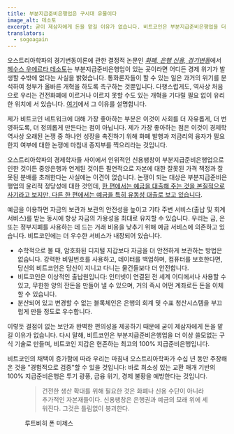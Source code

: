 ```yaml
---
title: 부분지급준비은행업은 구시대 유물이다
image_alt: 데소토
excerpt: 굳이 제삼자에게 돈을 맡길 이유가 없습니다. 비트코인은 부분지급준비은행업을 더 이상 쓸모없는 구식 기술로 만들며.
translators:
  - sogoagain
---
```


오스트리아학파의 경기변동이론에 관한 결정적 논문인 [_화폐, 은행 신용, 경기변동_](http://mises.org/books/desoto.pdf)에서 [헤수스 우에르타 데소토](http://www.jesushuertadesoto.com/)는 부분지급준비은행업이 있는 곳이라면 어디든 경제 위기가 발생할 수밖에 없다는 사실을 밝혔습니다. 통화론자들이 할 수 있는 일은 과거의 위기를 분석하여 정부가 올바른 개혁을 하도록 촉구하는 것뿐입니다. 다행스럽게도, 역사상 처음으로 우리는 건전화폐에 이르거나 이르지 못할 수도 있는 개혁을 기다릴 필요 없이 유리한 위치에 서 있습니다. [여기](/mempool/end-the-fed-hoard-bitcoins/ko "연준을 폐지하라: 비트코인을 축적하라")에서 그 이유를 설명합니다.

제가 비트코인 네트워크에 대해 가장 좋아하는 부분은 이것이 사회를 더 자유롭게, 더 번영하도록, 더 정의롭게 만든다는 점이 아닙니다. 제가 가장 좋아하는 점은 이것이 경제학 역사상 오래된 논쟁 중 하나인 성장을 촉진하기 위해 화폐 발행과 저금리의 융자가 필요한지 여부에 대한 논쟁에 마침내 종지부를 찍으리라는 것입니다.

오스트리아학파의 경제학자들 사이에서 인위적인 신용팽창이 부분지급준비은행업으로 인한 것이든 중앙은행과 연계된 것이든 필연적으로 자본에 대한 잘못된 가격 책정과 잘못된 분배를 초래한다는 사실에는 이견이 없습니다. 논쟁이 되는 대상은 부분지급준비은행업의 윤리적 정당성에 대한 것인데, [한 편에서는 예금을 대출해 주는 것을 본질적으로 사기라고 보지만, 다른 한 편에서는 예금을 특히 유동성 대출로 보고 있습니다](http://themisescircle.org/blog/2012/10/23/austrian-banking-showdown/ "오스트리아학파 은행 결전").

예금을 이용하면 자금의 보관과 보관의 안전성을 높이고 기타 주변 서비스(출납 및 회계 서비스)를 받는 동시에 항상 자금의 가용성을 최대로 유지할 수 있습니다. 우리는 금, 은 또는 정부지폐를 사용하는 데 드는 거래 비용을 낮추기 위해 예금 서비스에 의존하고 있습니다. 비트코인에는 더 우수한 서비스가 내장되어 있습니다.

- 수학적으로 볼 때, 암호화된 디지털 지갑보다 자금을 더 안전하게 보관하는 방법은 없습니다. 강력한 비밀번호를 사용하고, 데이터를 백업하며, 컴퓨터를 보호한다면, 당신의 비트코인은 당신이 지니고 다니는 물건들보다 더 안전합니다.
- 비트코인은 이상적인 출납원입니다: 인터넷이 연결된 전 세계 어디에서나 사용할 수 있고, 무한한 양의 잔돈을 만들어 낼 수 있으며, 거의 즉시 어떤 계좌로든 돈을 이체할 수 있습니다.
- 분산되어 있고 변경할 수 없는 블록체인은 은행의 회계 및 수표 청산시스템을 부끄럽게 만들 정도로 우수합니다.

이렇듯 결점이 없는 보안과 완벽한 편의성을 제공하기 때문에 굳이 제삼자에게 돈을 맡길 이유가 없습니다. 다시 말해, 비트코인은 부분지급준비은행업을 더 이상 쓸모없는 구식 기술로 만들며, 비트코인 지갑은 현존하는 최고의 100% 지급준비은행입니다.

비트코인의 채택이 증가함에 따라 우리는 마침내 오스트리아학파가 수십 년 동안 주장해 온 것을 "경험적으로 검증"할 수 있을 것입니다: 바로 희소성 있는 교환 매개 기반의 100% 지급준비은행은 투기 광풍, 금융 위기, 경제 불황을 예방한다는 것입니다.

<figure>
  <blockquote>
    <p>건전한 생산 확대를 위해 필요한 것은 화폐나 신용 수단이 아니라 추가적인 자본재들이다. 신용팽창은 은행권과 예금의 모래 위에 세워진다. 그것은 틀림없이 붕괴한다.</p>
  </blockquote>
  <figcaption>루트비히 폰 미제스</figcaption>
</figure>
